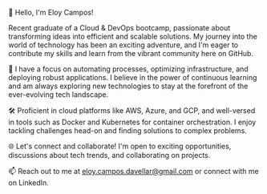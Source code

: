 👋 Hello, I'm Eloy Campos!

Recent graduate of a Cloud & DevOps bootcamp, passionate about transforming ideas into efficient and scalable solutions. My journey into the world of technology has been an exciting adventure, and I'm eager to contribute my skills and learn from the vibrant community here on GitHub.

🚀 I have a focus on automating processes, optimizing infrastructure, and deploying robust applications. I believe in the power of continuous learning and am always exploring new technologies to stay at the forefront of the ever-evolving tech landscape.

🛠️ Proficient in cloud platforms like AWS, Azure, and GCP, and well-versed in tools such as Docker and Kubernetes for container orchestration. I enjoy tackling challenges head-on and finding solutions to complex problems.

🌐 Let's connect and collaborate! I'm open to exciting opportunities, discussions about tech trends, and collaborating on projects.

📫 Reach out to me at eloy.campos.davellar@gmail.com or connect with me on LinkedIn.
